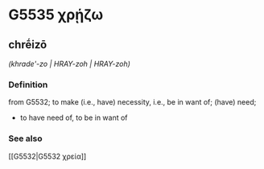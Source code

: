 # G5535 χρῄζω

## chrḗizō

_(khrade'-zo | HRAY-zoh | HRAY-zoh)_

### Definition

from G5532; to make (i.e., have) necessity, i.e., be in want of; (have) need; 

- to have need of, to be in want of

### See also

[[G5532|G5532 χρεία]]
